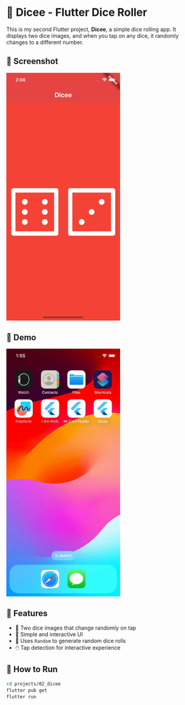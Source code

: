 # 🎲 Dicee - Flutter Dice Roller

This is my second Flutter project, **Dicee**, a simple dice rolling app. It displays two dice images, and when you tap on any dice, it randomly changes to a different number.

## 📸 Screenshot

<img src="screenshots/dicee.png" width="300">

## 🎥 Demo

<img src="screenshots/demo.gif" width="300">

## 🎯 Features

- 🎲 Two dice images that change randomly on tap
- 🎨 Simple and interactive UI
- 🔄 Uses `Random` to generate random dice rolls
- 🖱️ Tap detection for interactive experience

## 🚀 How to Run

```bash
cd projects/02_dicee
flutter pub get
flutter run
```
